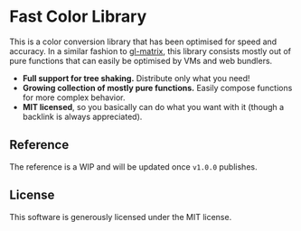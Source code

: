 # Fast Color Library

This is a color conversion library that has been optimised for speed and
accuracy. In a similar fashion to [gl-matrix][glm], this library consists
mostly out of pure functions that can easily be optimised by VMs and web
bundlers.

 - **Full support for tree shaking.** Distribute only what you need!
 - **Growing collection of mostly pure functions.** Easily compose functions
   for more complex behavior.
 - **MIT licensed**, so you basically can do what you want with it (though a
   backlink is always appreciated).

 [glm]: https://glmatrix.net/

 ## Reference

 The reference is a WIP and will be updated once `v1.0.0` publishes.

## License

This software is generously licensed under the MIT license.
